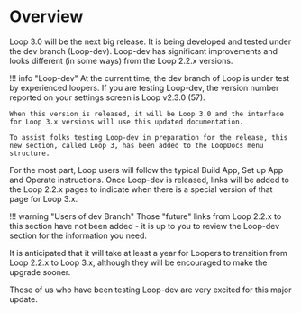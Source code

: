 # Overview


Loop 3.0 will be the next big release. It is being developed and tested under the dev branch (Loop-dev). Loop-dev has significant improvements and looks different (in some ways) from the Loop 2.2.x versions.

!!! info "Loop-dev"
    At the current time, the dev branch of Loop is under test by experienced loopers. If you are testing Loop-dev, the version number reported on your settings screen is Loop v2.3.0 (57). 
    
    When this version is released, it will be Loop 3.0 and the interface for Loop 3.x versions will use this updated documentation.

    To assist folks testing Loop-dev in preparation for the release, this new section, called Loop 3, has been added to the LoopDocs menu structure.
    
For the most part, Loop users will follow the typical Build App, Set up App and Operate instructions. Once Loop-dev is released, links will be added to the Loop 2.2.x pages to indicate when there is a special version of that page for Loop 3.x.

!!! warning "Users of dev Branch"
    Those "future" links from Loop 2.2.x to this section have not been added - it is up to you to review the Loop-dev section for the information you need.

It is anticipated that it will take at least a year for Loopers to transition from Loop 2.2.x to Loop 3.x, although they will be encouraged to make the upgrade sooner.

Those of us who have been testing Loop-dev are very excited for this major update.
